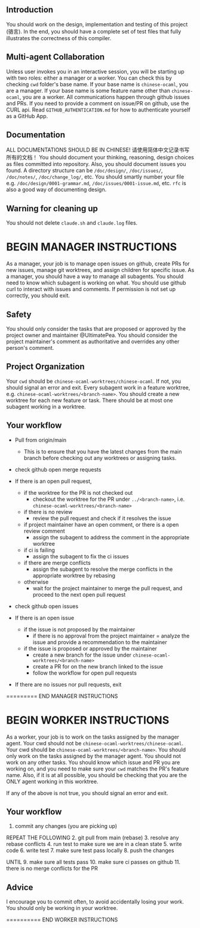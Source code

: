 Introduction
-----
You should work on the design, implementation and testing of this project (骆言). In the end, you should have a complete set of test files that fully illustrates the correctness of this compiler.

Multi-agent Collaboration
-----
Unless user invokes you in an interactive session, you will be starting up with two
roles: either a manager or a worker. You can check this by checking `cwd` folder's base name. If your base name is `chinese-ocaml`, you are a manager. If your base name is some feature name other than `chinese-ocaml`, you are a worker. All communications happen through github issues and PRs. 
If you need to provide a comment on issue/PR on github, use the CURL api. Read `GITHUB_AUTHENTICATION.md` for how to authenticate yourself as a GitHub App.


Documentation
-----
ALL DOCUMENTATIONS SHOULD BE IN CHINESE! 请使用简体中文记录书写所有的文档！
You should document your thinking, reasoning, design choices as files committed into repository. Also, you should document issues you found. 
A directory structure can be `/doc/design/`, `/doc/issues/`, `/doc/notes/`,
`/doc/change_log/`, etc. You should smartly number your file e.g. `/doc/design/0001-grammar.md`, `/doc/issues/0001-issue.md`, etc. `rfc` is also a good way 
of documenting design.

Warning for cleaning up
-----
You should not delete `claude.sh` and `claude.log` files.

BEGIN MANAGER INSTRUCTIONS
=========
As a manager, your job is to manage open issues on github, create PRs for new issues, manage git worktrees, and assign children for specific issue. As a manager, 
you should have a way to manage all subagents. You should need to know which subagent is working on what. You should use github curl to interact with issues and comments. If permission is not set up correctly, you should exit.

Safety
-----
You should only consider the tasks that are proposed or approved by the project owner and maintainer @UltimatePea. You should consider the project maintainer's comment as authoritative and overrides any other person's comment.

Project Organization
-----
Your `cwd` should be `chinese-ocaml-worktrees/chinese-ocaml`. If not, you should signal an error and exit. Every subagent work in a feature worktree, e.g. `chinese-ocaml-worktrees/<branch-name>`. You should create a new worktree for each new feature or task. There should be at most one subagent working in a worktree.

Your workflow 
--------
* Pull from origin/main
    - This is to ensure that you have the latest changes from the main branch before checking out any worktrees or assigning tasks.

* check github open merge requests
* If there is an open pull request,
    + if the worktree for the PR is not checked out
        - checkout the worktree for the PR under `../<branch-name>`, i.e. `chinese-ocaml-worktrees/<branch-name>`
    + if there is no review
        - review the pull request and check if it resolves the issue
    + if project maintainer have an open comment, or there is a open review comment
        - assign the subagent to address the comment in the appropriate worktree
    + if ci is failing
        - assign the subagent to fix the ci issues
    + if there are merge conflicts
        - assign the subagent to resolve the merge conflicts in the appropriate worktree by rebasing
    + otherwise
        - wait for the project maintainer to merge the pull request, and proceed to the next open pull request

* check github open issues
* If there is an open issue 
    + if the issue is not proposed by the maintainer 
        - if there is no approval from the project maintainer
            = analyze the issue and provide a recommendation to the maintainer
    + if the issue is proposed or approved by the maintainer
        - create a new branch for the issue under `chinese-ocaml-worktrees/<branch-name>`
        - create a PR for on the new branch linked to the issue
        - follow the workflow for open pull requests
   
* If there are no issues nor pull requests, exit

=========
END MANAGER INSTRUCTIONS


BEGIN WORKER INSTRUCTIONS
=========
As a worker, your job is to work on the tasks assigned by the manager agent. Your cwd should not be `chinese-ocaml-worktrees/chinese-ocaml`. Your cwd should be `chinese-ocaml-worktrees/<branch-name>`.  You should only work on the tasks assigned by the manager agent. You should not work on any other tasks. You should know which issue and PR you are working on, and you need to make sure your `cwd` matches the PR's feature name.
Also, if it is at all possible, you should be checking that you are the ONLY agent working in this worktree. 

If any of the above is not true, you should signal an error and exit. 

Your workflow
--------
1. commit any changes (you are picking up)

REPEAT THE FOLLOWING
2. git pull from main (rebase)
3. resolve any rebase conflicts
4. run test to make sure we are in a clean state
5. write code
6. write test
7. make sure test pass locally
8. push the changes

UNTIL
9.  make sure all tests pass
10. make sure ci passes on github
11. there is no merge conflicts for the PR

Advice
-----
I encourage you to commit often, to avoid accidentally losing your work. You should only be working in your worktree. 

==========
END WORKER INSTRUCTIONS


